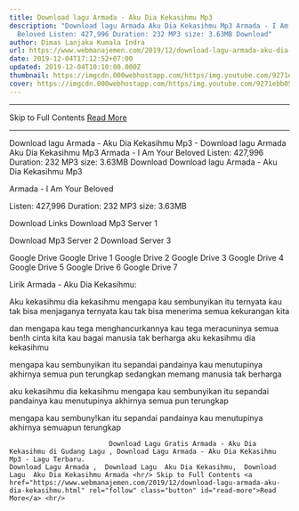 ```yaml
---
title: Download lagu Armada - Aku Dia Kekasihmu Mp3
description: "Download lagu Armada Aku Dia Kekasihmu Mp3 Armada - I Am Your
  Beloved Listen: 427,996 Duration: 232 MP3 size: 3.63MB Download"
author: Dimas Lanjaka Kumala Indra
url: https://www.webmanajemen.com/2019/12/download-lagu-armada-aku-dia-kekasihmu.html
date: 2019-12-04T17:12:52+07:00
updated: 2019-12-04T10:10:00.000Z
thumbnail: https://imgcdn.000webhostapp.com/https/img.youtube.com/9271ebb05099333e79d578ac17bf381b.jpeg
cover: https://imgcdn.000webhostapp.com/https/img.youtube.com/9271ebb05099333e79d578ac17bf381b.jpeg
---
```


<hr/> Skip to Full Contents <a href="https://www.webmanajemen.com/2019/12/download-lagu-armada-aku-dia-kekasihmu.html" rel="follow" class="button" id="read-more">Read More</a> <hr/> Download lagu Armada - Aku Dia Kekasihmu Mp3 - Download lagu Armada Aku Dia Kekasihmu Mp3 Armada - I Am Your Beloved Listen: 427,996 Duration: 232 MP3 size: 3.63MB Download Download lagu Armada - Aku Dia Kekasihmu Mp3

  Armada - I Am Your Beloved 

  Listen: 427,996 
  Duration: 232 
  MP3 size: 3.63MB 

  Download Links 
  Download Mp3 Server 1 

  Download Mp3 Server 2 
  Download Server 3 


  Google Drive   Google Drive 1 
  Google Drive 2 
  Google Drive 3 
  Google Drive 4 
  Google Drive 5 
  Google Drive 6 
  Google Drive 7 


                             
Lirik Armada - Aku Dia Kekasihmu:
                             
Aku kekasihmu dia kekasihmu
  mengapa kau sembunyikan itu
  ternyata kau tak bisa menjaganya
  ternyata kau tak bisa menerima
  semua kekurangan kita
  
  dan mengapa kau tega menghancurkannya
  kau tega meracuninya semua ben!h cinta kita
  kau bagai manusia tak berharga
  aku kekasihmu dia kekasihmu
  
  mengapa kau sembunyikan itu
  sepandai pandainya kau menutupinya
  akhirnya semua pun terungkap
  sedangkan memang manusia tak berharga
  
  aku kekasihmu dia kekasihmu
  mengapa kau sembunyikan itu
  sepandai pandainya kau menutupinya
  akhirnya semua pun terungkap
  
  mengapa kau sembuny!kan itu
  sepandai pandainya kau menutupinya
  akhirnya semuapun terungkap                                 
                                 
                             Download Lagu Gratis Armada - Aku Dia Kekasihmu di Gudang Lagu , Download Lagu Armada - Aku Dia Kekasihmu Mp3 - Lagu Terbaru.                                                         Download Lagu Armada ,  Download Lagu  Aku Dia Kekasihmu,  Download Lagu  Aku Dia Kekasihmu Armada <hr/> Skip to Full Contents <a href="https://www.webmanajemen.com/2019/12/download-lagu-armada-aku-dia-kekasihmu.html" rel="follow" class="button" id="read-more">Read More</a> <hr/>